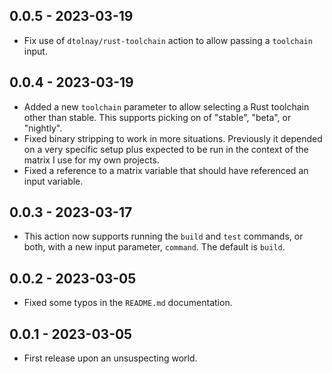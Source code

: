 ## 0.0.5 - 2023-03-19

- Fix use of `dtolnay/rust-toolchain` action to allow passing a `toolchain`
  input.

## 0.0.4 - 2023-03-19

- Added a new `toolchain` parameter to allow selecting a Rust toolchain other
  than stable. This supports picking on of "stable", "beta", or "nightly".
- Fixed binary stripping to work in more situations. Previously it depended on
  a very specific setup plus expected to be run in the context of the matrix I
  use for my own projects.
- Fixed a reference to a matrix variable that should have referenced an input
  variable.

## 0.0.3 - 2023-03-17

- This action now supports running the `build` and `test` commands, or both,
  with a new input parameter, `command`. The default is `build`.

## 0.0.2 - 2023-03-05

- Fixed some typos in the `README.md` documentation.

## 0.0.1 - 2023-03-05

- First release upon an unsuspecting world.
